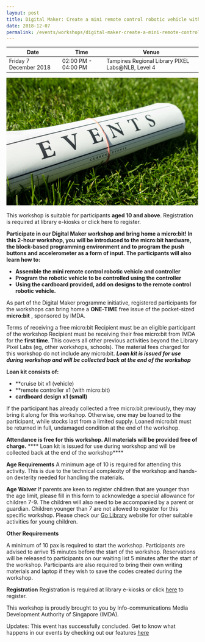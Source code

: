 ```yaml
---
layout: post
title: Digital Maker: Create a mini remote control robotic vehicle with micro:bit
date: 2018-12-07
permalink: /events/workshops/digital-maker-create-a-mini-remote-control-robotic-vehicle-with-microbit
---
```


| Date | Time | Venue |
|--------|---|---|
| Friday 7 December 2018 | 02:00 PM - 04:00 PM |  Tampines Regional Library PIXEL Labs@NLB, Level 4 |

![hi](/images/events/generic-event-image.jpg)

This workshop is suitable for participants **aged 10 and above**. Registration is required at library e-kiosks or click here to register.

**Participate in our <Create your own mini remote control robotic vehicle>  Digital Maker workshop and bring home a micro:bit!
In this 2-hour workshop, you will be introduced to the micro:bit hardware, the block-based programming environment and to program the push buttons and accelerometer as a form of input. The participants will also learn how to:**

- **Assemble the mini remote control robotic vehicle and controller**
- **Program the robotic vehicle to be controlled using the controller**
- **Using the cardboard provided, add on designs to the remote control robotic vehicle.**

As part of the Digital Maker programme initiative, registered participants for the workshops can bring home a **ONE-TIME** free issue of the pocket-sized **micro:bit** , sponsored by IMDA.

Terms of receiving a free micro:bit
Recipient must be an eligible participant of the workshop
Recipient must be receiving their free micro:bit from IMDA for the **first time**. This covers all other previous activities beyond the Library Pixel Labs (eg, other workshops, schools).
The material fees charged for this workshop do not include any micro:bit. 
***Loan kit is issued for use during workshop and will be collected back at the end of the workshop***

**Loan kit consists of:**
- **cruise bit x1 (vehicle)
- **remote controller x1 (with micro:bit)
- **cardboard design x1 (small)**

If the participant has already collected a free micro:bit previously, they may bring it along for this workshop. Otherwise, one may be loaned to the participant, while stocks last from a limited supply. Loaned micro:bit must be returned in full, undamaged condition at the end of the workshop.

**Attendance is free for this workshop. All materials will be provided free of charge.**
**** Loan kit is issued for use during workshop and will be collected back at the end of the workshop****


**Age Requirements**
A minimum age of 10 is required for attending this activity.
This is due to the technical complexity of the workshop and hands-on dexterity needed for handling the materials.

**Age Waiver**
If parents are keen to register children that are younger than the age limit, please fill in this form to acknowledge a special allowance for children 7-9. The children will also need to be accompanied by a parent or guardian.
Children younger than 7 are not allowed to register for this specific workshop. Please check our <a href="https://www.nlb.gov.sg/golibrary2/c/30307529/" target="_blank">Go Library</a>  website for other suitable activities for young children.

**Other Requirements**

A minimum of 10 pax is required to start the workshop.
Participants are advised to arrive 15 minutes before the start of the workshop. Reservations will be released to participants on our waiting list 5 minutes after the start of the workshop.
Participants are also required to bring their own writing materials and laptop if they wish to save the codes created during the workshop.

**Registration**
Registration is required at library e-kiosks or click <a href="https://www.nlb.gov.sg/golibrary2/e/digital-maker-create-your-own-mini-remote-control-robotic-vehicle-using-microbit-pixel-labsnlb-31368532" target="_blank">here</a>  to register.

This workshop is proudly brought to you by Info-communications Media Development Authority of Singapore (IMDA).

Updates: This event has successfully concluded. Get to know what happens in our events by checking out our features <a href="" target="_blank">here</a>
